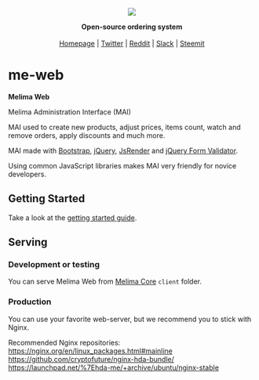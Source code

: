 <p align="center"><a href="https://melima.hda.me/"><img src="https://avatars2.githubusercontent.com/u/29970755?v=4&s=140"></p></a><p align="center"><strong>Open-source ordering system</strong><br><br> <a href="https://melima.hda.me/">Homepage</a> | <a href="https://twitter.com/Melima_Project">Twitter</a> | <a href="https://www.reddit.com/r/melima/">Reddit</a> | <a href="https://melima.slack.com/">Slack</a> | <a href="https://steemit.com/@melima">Steemit</a></p>

# me-web

**Melima Web**

Melima Administration Interface (MAI)

MAI used to create new products, adjust prices, items count, watch and remove orders, apply discounts and much more.

MAI made with [Bootstrap](https://github.com/twbs/bootstrap), [jQuery](https://github.com/jquery/jquery), [JsRender](https://github.com/BorisMoore/jsrender) and [jQuery Form Validator](https://github.com/victorjonsson/jQuery-Form-Validator).

Using common JavaScript libraries makes MAI very friendly for novice developers.


## Getting Started
    
Take a look at the [getting started guide](https://github.com/Melima-Project/me-core/wiki/Getting-started).

## Serving  

### Development or testing

You can serve Melima Web from [Melima Core](https://github.com/Melima-Project/me-core) `client` folder.

### Production

You can use your favorite web-server, but we recommend you to stick with Nginx.  

Recommended Nginx repositories:  
https://nginx.org/en/linux_packages.html#mainline  
https://github.com/cryptofuture/nginx-hda-bundle/  
https://launchpad.net/%7Ehda-me/+archive/ubuntu/nginx-stable
